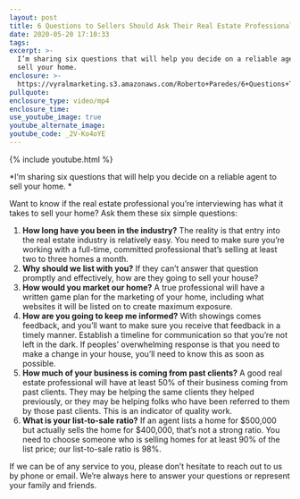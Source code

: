 ```yaml
---
layout: post
title: 6 Questions to Sellers Should Ask Their Real Estate Professional
date: 2020-05-20 17:10:33
tags:
excerpt: >-
  I’m sharing six questions that will help you decide on a reliable agent to
  sell your home.
enclosure: >-
  https://vyralmarketing.s3.amazonaws.com/Roberto+Paredes/6+Questions+To+Ask+Before+You+Sell.mp4
pullquote:
enclosure_type: video/mp4
enclosure_time:
use_youtube_image: true
youtube_alternate_image:
youtube_code: _2V-Ko4oYE
---
```


{% include youtube.html %}

*I’m sharing six questions that will help you decide on a reliable agent to sell your home. *

Want to know if the real estate professional you’re interviewing has what it takes to sell your home? Ask them these six simple questions:&nbsp;

1. **How long have you been in the industry?** The reality is that entry into the real estate industry is relatively easy. You need to make sure you’re working with a full-time, committed professional that’s selling at least two to three homes a month.&nbsp;
2. **Why should we list with you?** If they can’t answer that question promptly and effectively, how are they going to sell your house?
3. **How would you market our home?** A true professional will have a written game plan for the marketing of your home, including what websites it will be listed on to create maximum exposure.&nbsp;
4. **How are you going to keep me informed?** With showings comes feedback, and you’ll want to make sure you receive that feedback in a timely manner. Establish a timeline for communication so that you’re not left in the dark. If peoples’ overwhelming response is that you need to make a change in your house, you’ll need to know this as soon as possible.&nbsp;
5. **How much of your business is coming from past clients?** A good real estate professional will have at least 50% of their business coming from past clients. They may be helping the same clients they helped previously, or they may be helping folks who have been referred to them by those past clients. This is an indicator of quality work.&nbsp;
6. **What is your list-to-sale ratio?** If an agent lists a home for $500,000 but actually sells the home for $400,000, that’s not a strong ratio. You need to choose someone who is selling homes for at least 90% of the list price; our list-to-sale ratio is 98%.&nbsp;

If we can be of any service to you, please don’t hesitate to reach out to us by phone or email. We’re always here to answer your questions or represent your family and friends.